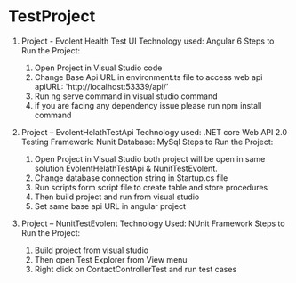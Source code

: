 # TestProject
1.	Project -  Evolent Health Test UI
    Technology used: Angular 6
  Steps to Run the Project:
    1.	Open Project in Visual Studio code
    2.	Change Base Api URL in environment.ts file to access web api
        apiURL: 'http://localhost:53339/api/’
    3.	Run ng serve command in visual studio command 
    4.	if you are facing any dependency issue please run npm install command

2.	Project – EvolentHelathTestApi
    Technology used:  .NET core Web API 2.0 
    Testing Framework: Nunit
    Database: MySql 
  Steps to Run the Project:
    1.	Open Project in Visual Studio both project will be open in same solution EvolentHelathTestApi & NunitTestEvolent.
    2.	Change database connection string in Startup.cs file
    3.	Run scripts form script file to create table and store procedures
    4.	Then build project and run from visual studio
    5.	Set same base api URL in angular project
    
3.	Project – NunitTestEvolent
    Technology Used: NUnit Framework 
  Steps to Run the Project:
    1.	Build project from visual studio
    2.	Then open Test Explorer from View menu
    3.	Right click on ContactControllerTest and run test cases

